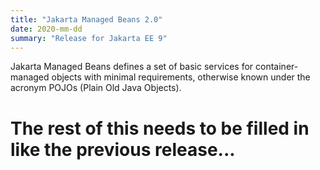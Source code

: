 ```yaml
---
title: "Jakarta Managed Beans 2.0"
date: 2020-mm-dd
summary: "Release for Jakarta EE 9"
---
```

Jakarta Managed Beans defines a set of basic services for container-managed objects
with minimal requirements, otherwise known under the acronym POJOs (Plain Old Java Objects).

# The rest of this needs to be filled in like the previous release...
